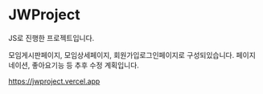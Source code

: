 # JWProject

JS로 진행한 프로젝트입니다.

모임게시판페이지, 모임상세페이지, 회원가입로그인페이지로 구성되있습니다.
페이지네이션, 좋아요기능 등 추후 수정 계획입니다.

https://jwproject.vercel.app
